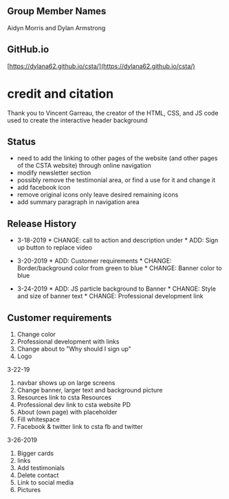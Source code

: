## Group Member Names
Aidyn Morris and Dylan Armstrong

## GitHub.io

[https://dylana62.github.io/csta/](https://dylana62.github.io/csta/)


# credit and citation
Thank you to Vincent Garreau, the creator of the HTML, CSS, and JS code used to create the interactive header background

## Status
  * need to add the linking to other pages of the website (and other pages of the CSTA website) through online navigation
  * modify newsletter section
  * possibly remove the testimonial area, or find a use for it and change it
  * add facebook icon
  * remove original icons only leave desired remaining icons
  * add summary paragraph in navigation area

## Release History

* 3-18-2019
      * CHANGE: call to action and description under
      * ADD: Sign up button to replace video


* 3-20-2019
      * ADD: Customer requirements
      * CHANGE: Border/background color from green to blue
      * CHANGE: Banner color to blue

* 3-24-2019
      * ADD: JS particle background to Banner
      * CHANGE: Style and size of banner text
      * CHANGE: Professional development link

## Customer requirements

1. Change color
2. Professional development with links
3. Change about to "Why should I sign up"
4. Logo

3-22-19
1. navbar shows up on large screens
2. Change banner, larger text and background picture
3. Resources link to csta Resources
4. Professional dev link to csta website PD
5. About (own page) with placeholder
6. Fill whitespace
7. Facebook & twitter link to csta fb and twitter

3-26-2019
1. Bigger cards
2. links
3. Add testimonials
4. Delete contact
5. Link to social media
6. Pictures

